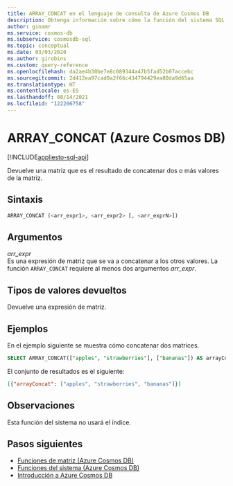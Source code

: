 ```yaml
---
title: ARRAY_CONCAT en el lenguaje de consulta de Azure Cosmos DB
description: Obtenga información sobre cómo la función del sistema SQL Array Concat en Azure Cosmos DB devuelve una matriz que es el resultado de concatenar dos o más valores de matriz
author: ginamr
ms.service: cosmos-db
ms.subservice: cosmosdb-sql
ms.topic: conceptual
ms.date: 03/03/2020
ms.author: girobins
ms.custom: query-reference
ms.openlocfilehash: da2ae4b30be7e8c089344a47b5fad52b07accebc
ms.sourcegitcommit: 2d412ea97cad0a2f66c434794429ea80da9d65aa
ms.translationtype: HT
ms.contentlocale: es-ES
ms.lasthandoff: 08/14/2021
ms.locfileid: "122206758"
---
```

# <a name="array_concat-azure-cosmos-db"></a>ARRAY_CONCAT (Azure Cosmos DB)
[!INCLUDE[appliesto-sql-api](../includes/appliesto-sql-api.md)]

 Devuelve una matriz que es el resultado de concatenar dos o más valores de la matriz.  
  
## <a name="syntax"></a>Sintaxis
  
```sql
ARRAY_CONCAT (<arr_expr1>, <arr_expr2> [, <arr_exprN>])  
```  
  
## <a name="arguments"></a>Argumentos
  
*arr_expr*  
   Es una expresión de matriz que se va a concatenar a los otros valores. La función `ARRAY_CONCAT` requiere al menos dos argumentos *arr_expr*.  
  
## <a name="return-types"></a>Tipos de valores devueltos
  
  Devuelve una expresión de matriz.  
  
## <a name="examples"></a>Ejemplos
  
  En el ejemplo siguiente se muestra cómo concatenar dos matrices.  
  
```sql
SELECT ARRAY_CONCAT(["apples", "strawberries"], ["bananas"]) AS arrayConcat 
```  
  
 El conjunto de resultados es el siguiente:  
  
```json
[{"arrayConcat": ["apples", "strawberries", "bananas"]}]  
```  
  
## <a name="remarks"></a>Observaciones

Esta función del sistema no usará el índice.

## <a name="next-steps"></a>Pasos siguientes

- [Funciones de matriz (Azure Cosmos DB)](sql-query-array-functions.md)
- [Funciones del sistema (Azure Cosmos DB)](sql-query-system-functions.md)
- [Introducción a Azure Cosmos DB](../introduction.md)
